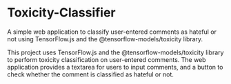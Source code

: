 # Toxicity-Classifier

A simple web application to classify user-entered comments as hateful or not using TensorFlow.js and the @tensorflow-models/toxicity library.


This project uses TensorFlow.js and the @tensorflow-models/toxicity library to perform toxicity classification on user-entered comments. The web application provides a textarea for users to input comments, and a button to check whether the comment is classified as hateful or not.
